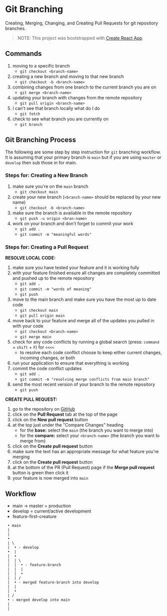 # Git Branching

Creating, Merging, Changing, and Creating Pull Requests for git repository branches.

> NOTE: This project was bootstrapped with [Create React App](https://github.com/facebook/create-react-app).


## Commands

1. moving to a specific branch
    - `git checkout <branch-name>`
1. creating a new branch and moving to that new branch
    - `git checkout -b <branch-name>`
1. combining changes from one branch to the current branch you are on
    - `git merge <branch-name>`
1. updating your branch with changes from the remote repository
    - `git pull origin <branch-name>`
1. I can't see that branch locally what do I do
    - `git fetch`
1. check to see what branch you are currently on
    - `git branch`


## Git Branching Process

The following are some step by step instruction for `git` branching workflow. It is assuming that your primary branch is `main` but if you are using `master` or `develop` then sub those in for main.


### Steps for: Creating a New Branch

1. make sure you're on the `main` branch
    - `git checkout main`
1. create your new branch (`<branch-name>` should be replaced by your new name)
    - `git checkout -b <branch-name>`
1. make sure the branch is available in the remote repository
    - `git push -u origin <bran-name>`
1. work on your branch and don't forget to commit your work
    - `git add .`
    - `git commit -m "meaningful words"`


### Steps for: Creating a Pull Request

**RESOLVE LOCAL CODE:**
1. make sure you have tested your feature and it is working fully
1. with your feature finished ensure all changes are completely committed and pushed up to the remote repository
    - `git add .`
    - `git commit -m "words of meaning"`
    - `git push`
1. move to the main branch and make sure you have the most up to date code
    - `git checkout main`
    - `git pull origin main`
1. move back to your feature and merge all of the updates you pulled in with your code
    - `git checkout <branch-name>`
    - `git merge main`
1. check for any code conflicts by running a global search (press: `command` + `shift` + `F`) for `<<<<`
    - to resolve each code conflict choose to keep either current changes, incoming changes, or both
1. run your application to ensure that everything is working
1. commit the code conflict updates
    - `git add .`
    - `git commit -m "resolving merge conflicts from main branch"`
1. send the most recent version of your branch to the remote repository
    - `git push`

**CREATE PULL REQUEST:**
1. go to the repository on [GitHub](https://github.com/)
1. click on the **Pull Request** tab at the top of the page
1. click on the **New pull request** button
1. at the top just under the "Compare Changes" heading
    - for the **base:** select the `main` (the branch you want to merge into)
    - for the **compare:** select your `<branch-name>` (the branch you want to merge from)
1. click on the **Create pull request** button
1. make sure the text has an appropriate message for what feature you're merging
1. click on the **Create pull request** button
1. at the bottom of the PR (Pull Request) page if the **Merge pull request** button is green then click it
1. your feature is now merged into `main`


## Workflow

- main -> master = production
- develop = current/active development
- feature-first-creature

```
 • main
 |
 |
 •
 | \
 |  • - develop
 •  |
 |  •
 |  | \
 |  |  • - feature-branch
 |  |  |
 |  |  •
 |  | /
 |  • - merged feature-branch into develop
 |  |
 |  •
 | /
 • - merged develop into main
 |
 |
 ```